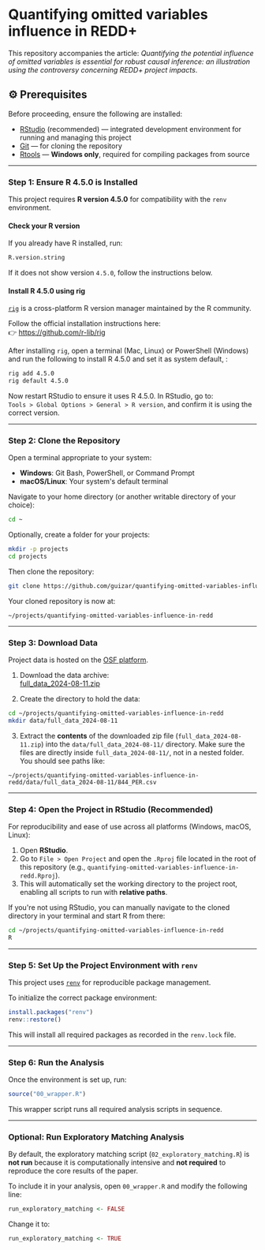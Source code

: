 # Quantifying omitted variables influence in REDD+

This repository accompanies the article: *Quantifying the potential influence of omitted variables is essential for robust causal inference: an illustration using the controversy concerning REDD+ project impacts*.

## ⚙️ Prerequisites

Before proceeding, ensure the following are installed:

-   [RStudio](https://posit.co/download/rstudio-desktop/) (recommended) — integrated development environment for running and managing this project
-   [Git](https://git-scm.com/downloads) — for cloning the repository
-   [Rtools](https://cran.r-project.org/bin/windows/Rtools/rtools45/rtools.html) — **Windows only**, required for compiling packages from source

------------------------------------------------------------------------

### Step 1: Ensure R 4.5.0 is Installed

This project requires **R version 4.5.0** for compatibility with the `renv` environment.

#### Check your R version

If you already have R installed, run:

``` r
R.version.string
```

If it does not show version `4.5.0`, follow the instructions below.

#### Install R 4.5.0 using rig

[`rig`](https://github.com/r-lib/rig) is a cross-platform R version manager maintained by the R community.

Follow the official installation instructions here:\
👉 <https://github.com/r-lib/rig>

After installing `rig`, open a terminal (Mac, Linux) or PowerShell (Windows) and run the following to install R 4.5.0 and set it as system default, :

``` bash
rig add 4.5.0
rig default 4.5.0
```

Now restart RStudio to ensure it uses R 4.5.0. In RStudio, go to:\
`Tools > Global Options > General > R version`, and confirm it is using the correct version.

------------------------------------------------------------------------

### Step 2: Clone the Repository

Open a terminal appropriate to your system:

-   **Windows**: Git Bash, PowerShell, or Command Prompt
-   **macOS/Linux**: Your system's default terminal

Navigate to your home directory (or another writable directory of your choice):

``` bash
cd ~
```

Optionally, create a folder for your projects:

``` bash
mkdir -p projects
cd projects
```

Then clone the repository:

``` bash
git clone https://github.com/guizar/quantifying-omitted-variables-influence-in-redd.git
```

Your cloned repository is now at:

```         
~/projects/quantifying-omitted-variables-influence-in-redd
```

------------------------------------------------------------------------

### Step 3: Download Data

Project data is hosted on the [OSF platform](https://osf.io/r9ygh/).

1.  Download the data archive:\
    [full_data_2024-08-11.zip](https://osf.io/r9ygh/files/osfstorage/680251c8f9c5af4839d5655d)

2.  Create the directory to hold the data:

``` bash
cd ~/projects/quantifying-omitted-variables-influence-in-redd
mkdir data/full_data_2024-08-11
```

3.  Extract the **contents** of the downloaded zip file (`full_data_2024-08-11.zip`) into the `data/full_data_2024-08-11/` directory. Make sure the files are directly inside `full_data_2024-08-11/`, not in a nested folder. You should see paths like:

```         
~/projects/quantifying-omitted-variables-influence-in-redd/data/full_data_2024-08-11/844_PER.csv
```

------------------------------------------------------------------------

### Step 4: Open the Project in RStudio (Recommended)

For reproducibility and ease of use across all platforms (Windows, macOS, Linux):

1.  Open **RStudio**.
2.  Go to `File > Open Project` and open the `.Rproj` file located in the root of this repository (e.g., `quantifying-omitted-variables-influence-in-redd.Rproj`).
3.  This will automatically set the working directory to the project root, enabling all scripts to run with **relative paths**.

If you're not using RStudio, you can manually navigate to the cloned directory in your terminal and start R from there:

``` bash
cd ~/projects/quantifying-omitted-variables-influence-in-redd
R
```

------------------------------------------------------------------------

### Step 5: Set Up the Project Environment with `renv`

This project uses [`renv`](https://rstudio.github.io/renv/) for reproducible package management.

To initialize the correct package environment:

``` r
install.packages("renv")
renv::restore()
```

This will install all required packages as recorded in the `renv.lock` file.

------------------------------------------------------------------------

### Step 6: Run the Analysis

Once the environment is set up, run:

``` r
source("00_wrapper.R")
```

This wrapper script runs all required analysis scripts in sequence.

------------------------------------------------------------------------

### Optional: Run Exploratory Matching Analysis

By default, the exploratory matching script (`02_exploratory_matching.R`) is **not run** because it is computationally intensive and **not required** to reproduce the core results of the paper.

To include it in your analysis, open `00_wrapper.R` and modify the following line:

``` r
run_exploratory_matching <- FALSE
```

Change it to:

``` r
run_exploratory_matching <- TRUE
```
